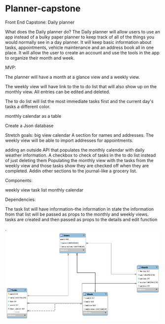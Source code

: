 # Planner-capstone
Front End Capstone: Daily planner

What does the Daily planner do? The Daily planner will allow users to use an app instead of a bulky paper planner to keep track of all of the things you would normally see in a day planner. It will keep basic information about tasks, appointments, vehicle maintenance and an address book all in one place. It will allow the user to create an account and use the tools in the app to organize their month and week.

MVP:

The planner will have a month at a glance view and a weekly view.

The weekly view will have link to the to do list that will also show up on the monthly view. All entries can be edited and deleted.

The to do list will list the most immediate tasks first and the current day's tasks a different color.

monthly calendar as a table

Create a Json database

Stretch goals: big view calendar A section for names and addresses. The weekly view will be able to import addresses for appointments.

adding an outside API that populates the monthly calendar with daily weather information. A checkbox to check of tasks in the to do list instead of just deleting them Populating the monthly view with the tasks from the weekly view and those tasks show they are checked off when they are completed. Addin other sections to the journal-like a grocery list.

Components:

weekly view
task list
monthly calendar

Dependencies:

The task list will have information-the information in state the information from that list will be passed as props to the monthly and weekly views.
tasks are created and then passed as props to the details and edit function

.
![picture](images/capstoneplanner.png)
